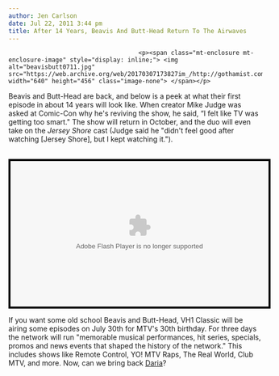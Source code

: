 ```yaml
---
author: Jen Carlson
date: Jul 22, 2011 3:44 pm
title: After 14 Years, Beavis And Butt-Head Return To The Airwaves
---
```


	
										<p><span class="mt-enclosure mt-enclosure-image" style="display: inline;"> <img alt="beavisbutt0711.jpg" src="https://web.archive.org/web/20170307173827im_/http://gothamist.com/attachments/arts_jen/beavisbutt0711.jpg" width="640" height="456" class="image-none"> </span></p>

<p>Beavis and Butt-Head are back, and below is a peek at what their first episode in about 14 years will look like. When creator Mike Judge was asked at Comic-Con why he&apos;s reviving the show, he said, &#x201C;I felt like TV was getting too smart.&quot; The show will return in October, and the duo will even take on the <em>Jersey Shore</em> cast (Judge said he &quot;didn&apos;t feel good after watching [Jersey Shore], but I kept watching it.&quot;).    <br>
	<br>
</p><center><div style="background-color:#000000;width:520px;"><div style="padding:4px;"><embed src="https://web.archive.org/web/20170307173827oe_/http://media.mtvnservices.com/mgid:uma:video:mtv.com:675057/cp~id%3D1667713%26vid%3D675057%26uri%3Dmgid%3Auma%3Avideo%3Amtv.com%3A675057" width="512" height="288" type="application/x-shockwave-flash" allowfullscreen="true" allowscriptaccess="always" base="." flashvars=""></div></div></center><p></p>

<p>If you want some old school Beavis and Butt-Head, VH1 Classic will be airing some episodes on July 30th for MTV&apos;s 30th birthday. For three days the network will run &quot;memorable musical performances, hit series, specials, promos and news events that shaped the history of the network.&quot; This includes shows like Remote Control, YO! MTV Raps, The Real World, Club MTV, and more. Now, can we bring back <a href="https://web.archive.org/web/20170307173827/http://gothamist.com/2011/03/08/instant_entertainment.php?gallery0Pic=3">Daria</a>?</p>					
										
									
				